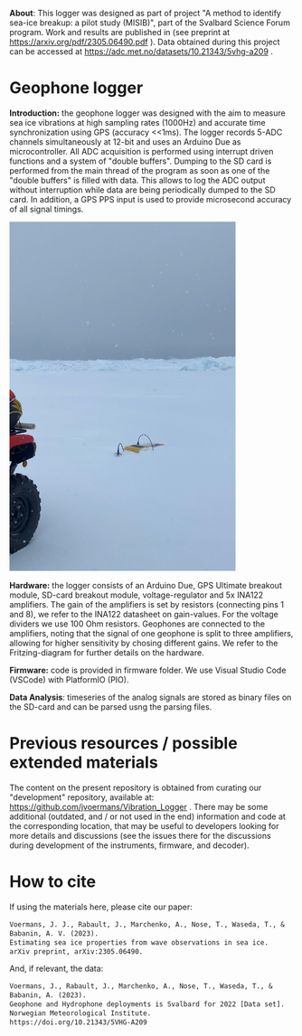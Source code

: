 **About**: This logger was designed as part of project "A method to identify sea-ice breakup: a pilot study (MISIB)", part of the Svalbard Science Forum program. Work and results are published in (see preprint at https://arxiv.org/pdf/2305.06490.pdf ). Data obtained during this project can be accessed at https://adc.met.no/datasets/10.21343/5vhg-a209 .

# Geophone logger

**Introduction:** the geophone logger was designed with the aim to measure sea ice vibrations at high sampling rates (1000Hz) and accurate time synchronization using GPS (accuracy <<1ms). The logger records 5-ADC channels simultaneously at 12-bit and uses an Arduino Due as microcontroller. All ADC acquisition is performed using interrupt driven functions and a system of "double buffers". Dumping to the SD card is performed from the main thread of the program as soon as one of the "double buffers" is filled with data. This allows to log the ADC output without interruption while data are being periodically dumped to the SD card. In addition, a GPS PPS input is used to provide microsecond accuracy of all signal timings.

<img src="https://github.com/jvoermans/Geophone_Logger/blob/main/Hardware/Photos/Picture3.jpg" width="400" />

**Hardware:** the logger consists of an Arduino Due, GPS Ultimate breakout module, SD-card breakout module, voltage-regulator and 5x INA122 amplifiers. The gain of the amplifiers is set by resistors (connecting pins 1 and 8), we refer to the INA122 datasheet on gain-values. For the voltage dividers we use 100 Ohm resistors. Geophones are connected to the amplifiers, noting that the signal of one geophone is split to three amplifiers, allowing for higher sensitivity by chosing different gains. We refer to the Fritzing-diagram for further details on the hardware.

**Firmware:** code is provided in firmware folder. We use Visual Studio Code (VSCode) with PlatformIO (PIO).

**Data Analysis**: timeseries of the analog signals are stored as binary files on the SD-card and can be parsed usng the parsing files.

# Previous resources / possible extended materials

The content on the present repository is obtained from curating our "development" repository, available at: https://github.com/jvoermans/Vibration_Logger . There may be some additional (outdated, and / or not used in the end) information and code at the corresponding location, that may be useful to developers looking for more details and discussions (see the issues there for the discussions during development of the instruments, firmware, and decoder).

# How to cite

If using the materials here, please cite our paper:

```
Voermans, J. J., Rabault, J., Marchenko, A., Nose, T., Waseda, T., & Babanin, A. V. (2023).
Estimating sea ice properties from wave observations in sea ice.
arXiv preprint, arXiv:2305.06490.
```

And, if relevant, the data:

```
Voermans, J., Rabault, J., Marchenko, A., Nose, T., Waseda, T., & Babanin, A. (2023).
Geophone and Hydrophone deployments is Svalbard for 2022 [Data set].
Norwegian Meteorological Institute.
https://doi.org/10.21343/5VHG-A209
```
